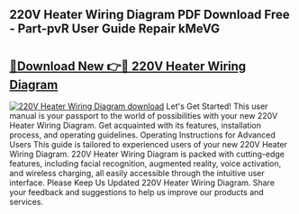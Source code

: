 ## 220V Heater Wiring Diagram PDF Download Free - Part-pvR User Guide Repair kMeVG

# <h2><a href="http://dfuncyg.blite.top/?on=220V+Heater+Wiring+Diagram">🔗Download New 👉🔴 220V Heater Wiring Diagram</a></h2>

[![220V Heater Wiring Diagram download](https://i.imgur.com/lujVjoI.png)](http://dfuncyg.blite.top/?on=220V+Heater+Wiring+Diagram)
Let's Get Started! This user manual is your passport to the world of possibilities with your new 220V Heater Wiring Diagram. Get acquainted with its features, installation process, and operating guidelines. Operating Instructions for Advanced Users This guide is tailored to experienced users of your new 220V Heater Wiring Diagram. 220V Heater Wiring Diagram is packed with cutting-edge features, including facial recognition, augmented reality, voice activation, and wireless charging, all easily accessible through the intuitive user interface. Please Keep Us Updated 220V Heater Wiring Diagram. Share your feedback and suggestions to help us improve our products and services.
